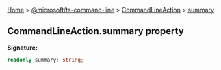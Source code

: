 [Home](./index) &gt; [@microsoft/ts-command-line](./ts-command-line.md) &gt; [CommandLineAction](./ts-command-line.commandlineaction.md) &gt; [summary](./ts-command-line.commandlineaction.summary.md)

## CommandLineAction.summary property


<b>Signature:</b>

```typescript
readonly summary: string;
```

